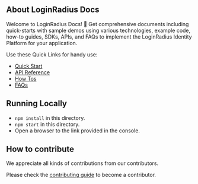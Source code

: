 

## About LoginRadius Docs

Welcome to LoginRadius Docs! 👋 Get comprehensive documents including quick-starts with sample demos using various technologies, example code, how-to guides, SDKs, APIs, and FAQs to implement the LoginRadius Identity Platform for your application. 

Use these Quick Links for handy use:
- [Quick Start](https://www.loginradius.com/docs/developer/)
- [API Reference](https://www.loginradius.com/docs/developer/api/)
- [How Tos](https://www.loginradius.com/docs/developer/howto/dashboard-setup/)
- [FAQs](https://www.loginradius.com/docs/developer/faq/api-credentials/)


## Running Locally 


- `npm install` in this directory.
- `npm start` in this directory.
-  Open a browser to the link provided in the console.


## How to contribute

We appreciate all kinds of contributions from our contributors.

Please check the [contributing guide](CONTRIBUTING.MD) to become a contributor.
